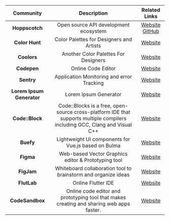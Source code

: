 | Community     | Description | Related Links     |
| :----: |    :----:   | :----: |
| **Hoppscotch**      | Open source API development ecosystem |[Website](https://hoppscotch.io) [GitHub](https://github.com/hoppscotch) |
|**Color Hunt**| Color Palettes for Designers and Artists|[Website](https://colorhunt.co/)|
|**Coolors**| Another Color Palettes For Designers |[Website](https://coolors.co/)|
|**Codepen**| Online Code Editor |[Website](https://codepen.io/)|
|**Sentry**| Application Monitoring and error Tracking | [Website](https://sentry.io/welcome/)|
|**Lorem Ipsum Generator**|Lorem Ipsum Generator|[Website](https://loremipsum.io/)|
|**Code::Block**|Code::Blocks is a free, open-source cross-platform IDE that supports multiple compilers including GCC, Clang and Visual C++ |[Website](https://www.codeblocks.org/)|
|**Buefy**| Lightweight UI components for Vue.js based on Bulma | [Website](https://buefy.org/)|
|**Figma**| Web-based Vector Graphics editor & Prototyping tool |[Website](https://www.figma.com)|
|**FigJam**| Whiteboard collaboration tool to brainstorm and organize ideas |[Website](https://www.figma.com/figjam)|
|**FlutLab**| Online Flutter IDE |[Website](https://flutlab.io/)|
|**CodeSandbox**| Online code editor and prototyping tool that makes creating and sharing web apps faster. |[Website](https://codesandbox.io/)|
